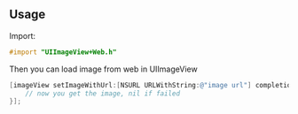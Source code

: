 
## Usage

Import:

```objective-c
#import "UIImageView+Web.h"
```

Then you can load image from web in UIImageView

```objective-c
[imageView setImageWithUrl:[NSURL URLWithString:@"image url"] completionHandler:^(UIImage * image) {
    // now you get the image, nil if failed
}];
```
